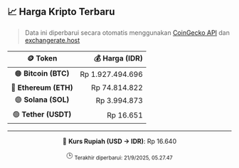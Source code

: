 

<!-- HARGA_KRIPTO -->
## 📈 Harga Kripto Terbaru

> Data ini diperbarui secara otomatis menggunakan [CoinGecko API](https://www.coingecko.com/) dan [exchangerate.host](https://exchangerate.host/)

<div align="center">

| 🪙 Token | 💰 Harga (IDR) |
|:------:|---------------:|
| 🟠 **Bitcoin (BTC)**   | Rp 1.927.494.696 |
| 🔵 **Ethereum (ETH)**  | Rp 74.814.822 |
| 🟣 **Solana (SOL)**    | Rp 3.994.873 |
| 🟢 **Tether (USDT)**   | Rp 16.651 |

---

💱 **Kurs Rupiah (USD → IDR)**: Rp 16.640

🕒 <sub>Terakhir diperbarui: 21/9/2025, 05.27.47</sub>

</div>
<!-- /HARGA_KRIPTO -->
